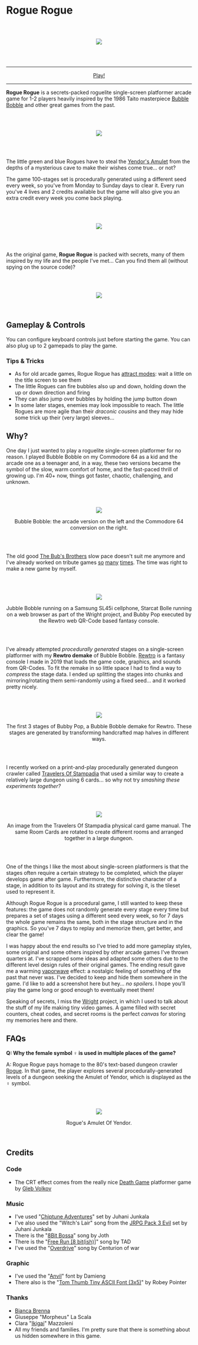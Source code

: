 # Rogue Rogue

<div align="center" style="margin:60px 0">
    <p><img src="markdown/logo.png"></p>
</div>

---

<div align="center">
    <a href="https://www.kesiev.com/roguerogue/">Play!</a><br>
</div>

---

**Rogue Rogue** is a secrets-packed roguelite single-screen platformer arcade game for 1-2 players heavily inspired by the 1986 Taito masterpiece [Bubble Bobble](https://en.wikipedia.org/wiki/Bubble_Bobble) and other great games from the past.

<div align="center" style="margin:60px 0">
    <p><img src="markdown/title.png"></p>
</div>

The little green and blue Rogues have to steal the [Yendor's Amulet](https://en.wikipedia.org/wiki/NetHack) from the depths of a mysterious cave to make their wishes come true... or not?

The game 100-stages set is procedurally generated using a different seed every week, so you've from Monday to Sunday days to clear it. Every run you've 4 lives and 2 credits available but the game will also give you an extra credit every week you come back playing.

<div align="center" style="margin:60px 0">
    <p><img src="markdown/shot1.png"></p>
</div>

As the original game, **Rogue Rogue** is packed with secrets, many of them inspired by my life and the people I've met... Can you find them all (without spying on the source code)?

<div align="center" style="margin:60px 0">
    <p><img src="markdown/shot2.png"></p>
</div>

## Gameplay & Controls

You can configure keyboard controls just before starting the game. You can also plug up to 2 gamepads to play the game.

### Tips & Tricks

  - As for old arcade games, Rogue Rogue has [attract modes](https://en.wikipedia.org/wiki/Glossary_of_video_game_terms#attract_mode): wait a little on the title screen to see them
  - The little Rogues can fire bubbles also up and down, holding down the up or down direction and firing
  - They can also jump over bubbles by holding the jump button down
  - In some later stages, enemies may look impossible to reach. The little Rogues are more agile than their _draconic cousins_ and they may hide some trick up their (very large) sleeves...

## Why?

One day I just wanted to play a roguelite single-screen platformer for no reason. I played Bubble Bobble on my Commodore 64 as a kid and the arcade one as a teenager and, in a way, these two versions became the symbol of the slow, warm comfort of home, and the fast-paced thrill of growing up. I'm 40+ now, things got faster, chaotic, challenging, and unknown.

<div align="center" style="margin:60px 0">
    <p><img src="markdown/arcadec64.png"></p>
    <p>Bubble Bobble: the arcade version on the left and the Commodore 64 conversion on the right.</p>
</div>

The old good [The Bub's Brothers](https://bub-n-bros.sourceforge.net/) slow pace doesn't suit me anymore and I've already worked on tribute games [so](http://www.kesiev.com/oldsite/jubble.htm) [many](http://www.kesiev.com/wright/issue/starcatbolle) [times](https://github.com/kesiev/rewtro/blob/master/carts/K-008-bubbypop.json). The time was right to make a new game by myself.

<div align="center" style="margin:60px 0">
    <p><img src="markdown/games.png"></p>
    <p>Jubble Bobble running on a Samsung SL45i cellphone, Starcat Bolle running on a web browser as part of the Wright project, and Bubby Pop executed by the Rewtro web QR-Code based fantasy console.</p>
</div>

I've already attempted _procedurally generated_ stages on a single-screen platformer with my **Rewtro demake** of Bubble Bobble. [Rewtro](https://github.com/kesiev/rewtro) is a fantasy console I made in 2019 that loads the game code, graphics, and sounds from QR-Codes. To fit the remake in so little space I had to find a way to _compress_ the stage data. I ended up splitting the stages into chunks and mirroring/rotating them semi-randomly using a fixed seed... and it worked pretty nicely.

<div align="center" style="margin:60px 0">
    <p><img src="markdown/bubbypop.png"></p>
    <p>The first 3 stages of Bubby Pop, a Bubble Bobble demake for Rewtro. These stages are generated by transforming handcrafted map halves in different ways.</p>
</div>

I recently worked on a print-and-play procedurally generated dungeon crawler called [Travelers Of Stampadia](https://github.com/kesiev/stampadia-travelers) that used a similar way to create a relatively large dungeon using 6 cards... so why not try _smashing these experiments together?_

<div align="center" style="margin:60px 0">
    <p><img src="markdown/stampadia.png"></p>
    <p>An image from the Travelers Of Stampadia physical card game manual. The same Room Cards are rotated to create different rooms and arranged together in a large dungeon.</p>
</div>

One of the things I like the most about single-screen platformers is that the stages often require a certain strategy to be completed, which the player develops game after game. Furthermore, the distinctive character of a stage, in addition to its layout and its strategy for solving it, is the tileset used to represent it.

Although Rogue Rogue is a procedural game, I still wanted to keep these features: the game does not randomly generate every stage every time but prepares a set of stages using a different seed every week, so for 7 days the whole game remains the same, both in the stage structure and in the graphics. So you've 7 days to replay and memorize them, get better, and clear the game!

I was happy about the end results so I've tried to add more gameplay styles, some original and some others inspired by other arcade games I've thrown quarters at. I've scrapped some ideas and adapted some others due to the different level design rules of their original games. The ending result gave me a warming [vaporwave](https://en.wikipedia.org/wiki/Vaporwave) effect: a nostalgic feeling of something of the past that never was. I've decided to keep and hide them somewhere in the game. I'd like to add a screenshot here but hey... _no spoilers_. I hope you'll play the game long or good enough to eventually meet them!

Speaking of secrets, I miss the [Wright](https://github.com/kesiev/wright) project, in which I used to talk about the stuff of my life making tiny video games. A game filled with secret counters, cheat codes, and secret rooms is the perfect _canvas_ for storing my memories here and there.

## FAQs

**Q: Why the female symbol &female; is used in multiple places of the game?**

A: Rogue Rogue pays homage to the 80's text-based dungeon crawler [Rogue](https://en.wikipedia.org/wiki/Rogue_(video_game)). In that game, the player explores several procedurally-generated levels of a dungeon seeking the Amulet of Yendor, which is displayed as the &female; symbol.

<div align="center" style="margin:60px 0">
    <p><img src="markdown/yendor.png"></p>
    <p>Rogue's Amulet Of Yendor.</p>
</div>

## Credits

### Code

  - The CRT effect comes from the really nice [Death Game](https://github.com/malec-palec/death-game) platformer game by [Gleb Volkov](https://github.com/malec-palec)
  
### Music

  - I've used "[Chiptune Adventures](https://opengameart.org/content/4-chiptunes-adventure)" set by Juhani Junkala
  - I've also used the "Witch's Lair" song from the [JRPG Pack 3 Evil](https://opengameart.org/content/jrpg-pack-3-evil) set by Juhani Junkala
  - There is the "[8Bit Bossa](https://opengameart.org/content/bossa-nova)" song by Joth
  - There is the "[Free Run [8 bit(ish)]](https://opengameart.org/content/free-run-8-bitish)" song by TAD
  - I've used the "[Overdrive](https://opengameart.org/content/overdrive)" song by Centurion of war
  
### Graphic

  - I've used the "[Anvil](https://damieng.com/typography/zx-origins/anvil/)" font by Damieng
  - There also is the "[Tom Thumb Tiny ASCII Font (3x5)](https://opengameart.org/content/tom-thumb-tiny-ascii-font-3x5)" by Robey Pointer

### Thanks

  - [Bianca Brenna](http://www.linearkey.net/)
  - Giuseppe "Morpheus" La Scala
  - Clara "[Ikigai](https://www.facebook.com/ikigaicustom)" Mazzoleni
  - All my friends and families. I'm pretty sure that there is something about us hidden somewhere in this game.
